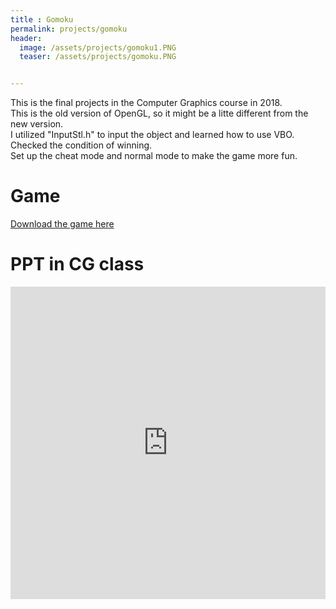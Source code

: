 ```yaml
---
title : Gomoku
permalink: projects/gomoku
header:
  image: /assets/projects/gomoku1.PNG
  teaser: /assets/projects/gomoku.PNG


---
```



This is the final projects in the Computer Graphics course in 2018.  <br>
This is the old version of OpenGL, so it might be a litte different from the new version. <br>
I utilized "InputStl.h" to input the object and learned how to use VBO.<br>
Checked the condition of winning.<br>
Set up the cheat mode and normal mode to make the game more fun. 


Game
===
[Download the game here](/assets/projects/Gomoku.rar)



PPT in CG class
===

<iframe src="https://docs.google.com/viewer?srcid=1Z8HaeCJvQBEsRktIMsbHbsdXuLqH5DJY&pid=explorer&efh=false&a=v&chrome=false&embedded=true" style="width:100%; height:500px;" frameborder="0" allowfullscreen></iframe>

